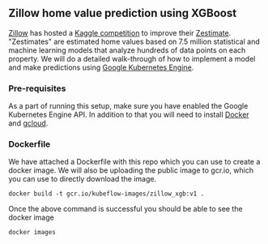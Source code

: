 ## Zillow home value prediction using XGBoost

[Zillow](https://www.zillow.com/) has hosted a [Kaggle
competition](https://www.kaggle.com/c/zillow-prize-1) to improve their
[Zestimate](https://www.zillow.com/zestimate/). "Zestimates" are estimated home
values based on 7.5 million statistical and machine learning models that
analyze hundreds of data points on each property. We will do a detailed
walk-through of how to implement a model and make predictions using [Google Kubernetes Engine](https://cloud.google.com/kubernetes-engine/).

### Pre-requisites

As a part of running this setup, make sure you have enabled the Google
Kubernetes Engine API. In addition to that you will need to install
[Docker](https://docs.docker.com/install/) and [gcloud](https://cloud.google.com/sdk/downloads).

### Dockerfile
We have attached a Dockerfile with this repo which you can use to create a
docker image. We will also be uploading the public image to gcr.io, which you can use to
directly download the image.

```
docker build -t gcr.io/kubeflow-images/zillow_xgb:v1 .
```

Once the above command is successful you should be able to see the docker image

```
docker images
``` 
